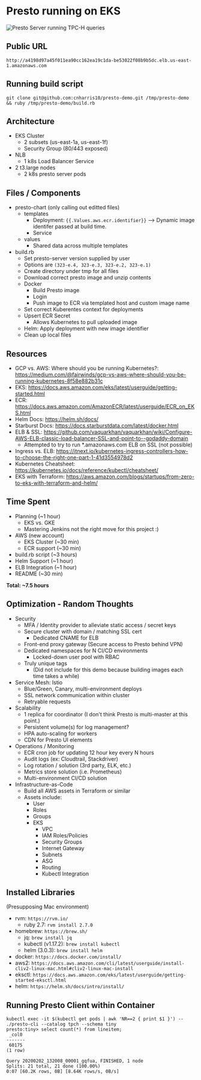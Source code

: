 # Presto running on EKS

![Presto Server running TPC-H queries](https://i.imgur.com/6AH0Bdv.jpg)

## Public URL
`http://a4198d97a45f011ea90cc162ea19c1da-be53022f08b9b5dc.elb.us-east-1.amazonaws.com`

## Running build script
```
git clone git@github.com:cnharris10/presto-demo.git /tmp/presto-demo && ruby /tmp/presto-demo/build.rb
```

## Architecture

- EKS Cluster
	- 2 subsets (us-east-1a, us-east-1f)
	- Security Group (80/443 exposed)
- NLB
	- 1 k8s Load Balancer Service
- 2 t3.large nodes
	- 2 k8s presto server pods


## Files / Components

- presto-chart (only calling out editted files)
	- templates
		- Deployment: `{{.Values.aws.ecr.identifier}}` --> Dynamic image identifer passed at build time.
		- Service
	- values
		- Shared data across multiple templates
- build.rb
	- Set presto-server version supplied by user
	- Options are `(323-e.4, 323-e.3, 323-e.2, 323-e.1)`
	- Create directory under tmp for all files
	- Download correct presto image and unzip contents
	- Docker
		- Build Presto image
		- Login
		- Push image to ECR via templated host and custom image name
	- Set correct Kuberentes context for deployments
	- Upsert ECR Secret
		- Allows Kubernetes to pull uploaded image
	- Helm: Apply deployment with new image identifier
	- Clean up local files


## Resources
- GCP vs. AWS: Where should you be running Kubernetes?: https://medium.com/@fairwinds/gcp-vs-aws-where-should-you-be-running-kubernetes-8f58e882b31c
- EKS: https://docs.aws.amazon.com/eks/latest/userguide/getting-started.html
- ECR: https://docs.aws.amazon.com/AmazonECR/latest/userguide/ECR_on_EKS.html
- Helm Docs: https://helm.sh/docs/
- Starburst Docs: https://docs.starburstdata.com/latest/docker.html
- ELB & SSL: https://github.com/vaquarkhan/vaquarkhan/wiki/Configure-AWS-ELB-classic-load-balancer-SSL-and-point-to--godaddy-domain
	- Attempted to try to run *.amazonaws.com ELB on SSL (not possible)
- Ingress vs. ELB: https://itnext.io/kubernetes-ingress-controllers-how-to-choose-the-right-one-part-1-41d3554978d2
- Kubernetes Cheatsheet: https://kubernetes.io/docs/reference/kubectl/cheatsheet/
- EKS with Terraform: https://aws.amazon.com/blogs/startups/from-zero-to-eks-with-terraform-and-helm/


## Time Spent

- Planning (~1 hour)
	- EKS vs. GKE
	- Mastering Jenkins not the right move for this project :)
- AWS (new account)
	- EKS Cluster (~30 min)
	- ECR support (~30 min)
- build.rb script (~3 hours)
- Helm Support (~1 hour)
- ELB Integration (~1 hour)
- README (~30 min)

**Total: ~7.5 hours**


## Optimization - Random Thoughts
- Security
	- MFA / Identity provider to alleviate static access / secret keys
	- Secure cluster with domain / matching SSL cert
		- Dedicated CNAME for ELB
	- Front-end proxy gateway (Secure access to Presto behind VPN)
	- Dedicated namespaces for N CI/CD environments
		- Locked-down user pool with RBAC
	- Truly unique tags
		- (Did not include for this demo because building images each time takes a while)
- Service Mesh: Istio
	- Blue/Green, Canary, multi-environment deploys
	- SSL network communication within cluster
	- Retryable requests
- Scalability
	- 1 replica for coordinator (I don't think Presto is multi-master at this point.)
	- Persistent volume(s) for log management?
	- HPA auto-scaling for workers
	- CDN for Presto UI elements
- Operations / Monitoring
	- ECR cron job for updating 12 hour key every N hours
	- Audit logs (ex: Cloudtrail, Stackdriver)
	- Log rotation / solution (3rd party, ELK, etc.)
	- Metrics store solution (i.e. Prometheus)
	- Multi-environment CI/CD solution
- Infrastructure-as-Code
	- Build all AWS assets in Terraform or similar
	- Assets include:
		- User
		- Roles
		- Groups
		- EKS
			- VPC
			- IAM Roles/Policies
			- Security Groups
			- Internet Gateway
			- Subnets
			- ASG
			- Routing
			- Kubectl Integration


## Installed Libraries
(Presupposing Mac environment)
- rvm: `https://rvm.io/`
  	- ruby 2.7: `rvm install 2.7.0`
- homebrew: `https://brew.sh/`
	- jq: `brew install jq`
	- kubectl (v1.17.2): `brew install kubectl`
	- helm (3.0.3): `brew install helm`
- docker: `https://docs.docker.com/install/`
- aws2: `https://docs.aws.amazon.com/cli/latest/userguide/install-cliv2-linux-mac.html#cliv2-linux-mac-install`
- eksctl: `https://docs.aws.amazon.com/eks/latest/userguide/getting-started-eksctl.html`
- helm: `https://helm.sh/docs/intro/install/`


## Running Presto Client within Container
```
kubectl exec -it $(kubectl get pods | awk 'NR==2 { print $1 }') -- ./presto-cli --catalog tpch --schema tiny
presto:tiny> select count(*) from lineitem;
 _col0
-------
 60175
(1 row)

Query 20200202_132008_00001_gqfua, FINISHED, 1 node
Splits: 21 total, 21 done (100.00%)
0:07 [60.2K rows, 0B] [8.64K rows/s, 0B/s]
```
